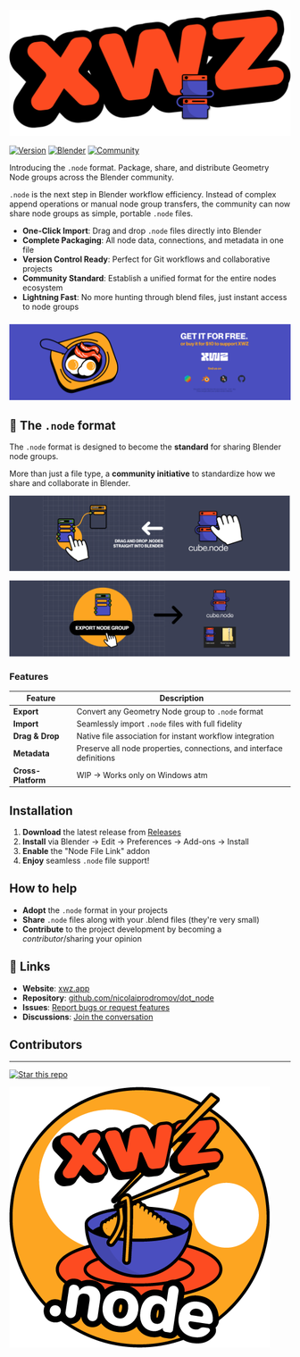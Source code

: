 
![Node Extension Preview](./docs/Asset%2018.png)

[![Version](https://img.shields.io/badge/version-1.0.0-blue.svg)](https://github.com/nicolaiprodromov/dot_node/releases)
[![Blender](https://img.shields.io/badge/Blender-4.1%2B-orange.svg)](https://www.blender.org)
[![Community](https://img.shields.io/badge/join-community-ff69b4.svg)](https://xwz.app)

Introducing the `.node` format. Package, share, and distribute Geometry Node groups across the Blender community.

`.node` is the next step in Blender workflow efficiency. Instead of complex append operations or manual node group transfers, the community can now share node groups as simple, portable `.node` files.

- **One-Click Import**: Drag and drop `.node` files directly into Blender
- **Complete Packaging**: All node data, connections, and metadata in one file
- **Version Control Ready**: Perfect for Git workflows and collaborative projects
- **Community Standard**: Establish a unified format for the entire nodes ecosystem
- **Lightning Fast**: No more hunting through blend files, just instant access to node groups

###

![Node File Examples](./docs/Asset%2022.png)


## 🌟 The `.node` format

The `.node` format is designed to become the **standard** for sharing Blender node groups.

More than just a file type, a **community initiative** to standardize how we share and collaborate in Blender.

![Node Format Features](./docs/Asset%2023.png)

![Node Workflow](./docs/Asset%2025.png)

### Features

| Feature | Description |
|---------|-------------|
| **Export** | Convert any Geometry Node group to `.node` format |
| **Import** | Seamlessly import `.node` files with full fidelity |
| **Drag & Drop** | Native file association for instant workflow integration |
| **Metadata** | Preserve all node properties, connections, and interface definitions |
| **Cross-Platform** | WIP -> Works only on Windows atm|

## Installation

1. **Download** the latest release from [Releases](https://github.com/nicolaiprodromov/dot_node/releases)
2. **Install** via Blender → Edit → Preferences → Add-ons → Install
3. **Enable** the "Node File Link" addon
4. **Enjoy** seamless `.node` file support!


## How to help

- **Adopt** the `.node` format in your projects
- **Share** `.node` files along with your .blend files (they're very small)
- **Contribute** to the project development by becoming a *contributor*/sharing your opinion

## 🔗 Links

- **Website**: [xwz.app](https://xwz.app)
- **Repository**: [github.com/nicolaiprodromov/dot_node](https://github.com/nicolaiprodromov/dot_node)
- **Issues**: [Report bugs or request features](https://github.com/nicolaiprodromov/dot_node/issues)
- **Discussions**: [Join the conversation](https://github.com/nicolaiprodromov/dot_node/discussions)

## Contributors


---

[![Star this repo](https://img.shields.io/github/stars/nicolaiprodromov/dot_node?style=social)](https://github.com/nicolaiprodromov/dot_node)

![Footer Image](./docs/Asset%2021.png)
